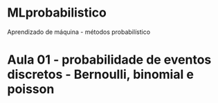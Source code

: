# MLprobabilistico
Aprendizado de máquina - métodos probabilístico

# Aula 01 - probabilidade de eventos discretos - Bernoulli, binomial e poisson

